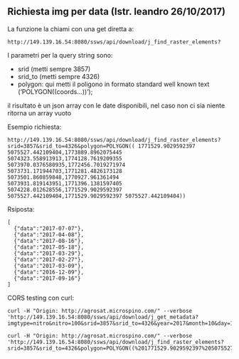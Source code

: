 Richiesta img per data (Istr. leandro 26/10/2017)
---

La funzione la chiami con una get diretta a:

    http://149.139.16.54:8080/ssws/api/download/j_find_raster_elements?

I parametri per la query string sono:

- srid (metti sempre 3857)
- srid_to (metti sempre 4326)
- polygon: qui metti il poligono in formato standard well known text (‘POLYGON((coords…))’);

il risultato è un json array con le date disponibili, nel caso non ci sia niente ritorna un array vuoto

Esempio richiesta:

    http://149.139.16.54:8080/ssws/api/download/j_find_raster_elements?srid=3857&srid_to=4326&polygon=POLYGON(( 1771529.9029592397 5075527.442109404,1773889.8962075445 5074323.558913913,1774128.7619209355 5073970.0376580935,1772456.7019271974 5073731.171944703,1771281.4826173128 5073501.860859848,1770927.961361494 5073931.819143951,1771396.1381597405 5074228.012628556,1771529.9029592397 5075527.442109404,1771529.9029592397 5075527.442109404))

Rsiposta:

    [
      {"data":"2017-07-07"},
      {"data":"2017-04-08"},
      {"data":"2017-08-16"},
      {"data":"2017-05-18"},
      {"data":"2017-03-29"},
      {"data":"2017-02-27"},
      {"data":"2017-03-09"},
      {"data":"2016-12-09"},
      {"data":"2017-09-16"}
    ]

CORS testing con curl:

    curl -H "Origin: http://agrosat.microspino.com/" --verbose 'http://149.139.16.54:8080/ssws/api/download/j_get_metadata?imgtype=nitro&nitro=100&srid=3857&srid_to=4326&year=2017&month=10&day=15&polygon=POLYGON((%201771909.285210224%205077664.711234504,1774116.4044019587%205078314.425974929,1774469.9256577776%205077664.711234504,1774861.665427739%205075820.667927125,1773074.949891573%205075734.676270303,1770867.8306998387%205076202.85306855,1772262.8064660432%205076651.920609726,1771909.285210224%205077664.711234504,%201771909.285210224%205077664.711234504))'

    curl -H "Origin: http://agrosat.microspino.com/" --verbose 'http://149.139.16.54:8080/ssws/api/download/j_find_raster_elements?srid=3857&srid_to=4326&polygon=POLYGON((%201771529.9029592397%205075527.442109404,1773889.8962075445%205074323.558913913,1774128.7619209355%205073970.0376580935,1772456.7019271974%205073731.171944703,1771281.4826173128%205073501.860859848,1770927.961361494%205073931.819143951,1771396.1381597405%205074228.012628556,1771529.9029592397%205075527.442109404,%201771529.9029592397%205075527.442109404))'
